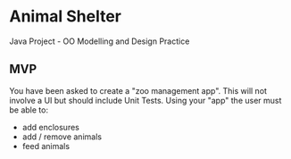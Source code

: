 # Animal Shelter


Java Project - OO Modelling and Design Practice


## MVP
You have been asked to create a "zoo management app". This will not involve a UI but should include Unit Tests. 
Using your "app" the user must be able to:
- add enclosures 
- add / remove animals 
- feed animals 

